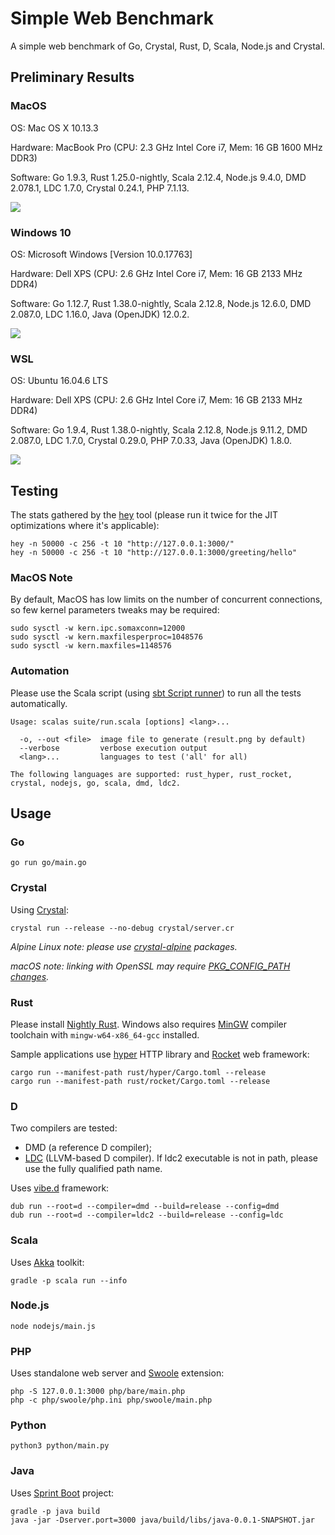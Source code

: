 # Simple Web Benchmark

A simple web benchmark of Go, Crystal, Rust, D, Scala, Node.js and Crystal.

## Preliminary Results

### MacOS

OS: Mac OS X 10.13.3

Hardware: MacBook Pro (CPU: 2.3 GHz Intel Core i7, Mem: 16 GB 1600 MHz DDR3)

Software: Go 1.9.3, Rust 1.25.0-nightly, Scala 2.12.4, Node.js 9.4.0, DMD 2.078.1,
LDC 1.7.0, Crystal 0.24.1, PHP 7.1.13.

![](suite/results/mac.png?raw=true)

### Windows 10

OS: Microsoft Windows [Version 10.0.17763]

Hardware: Dell XPS (CPU: 2.6 GHz Intel Core i7, Mem: 16 GB 2133 MHz DDR4)

Software: Go 1.12.7, Rust 1.38.0-nightly, Scala 2.12.8, Node.js 12.6.0, DMD 2.087.0,
LDC 1.16.0, Java (OpenJDK) 12.0.2.

![](suite/results/win.png?raw=true)

### WSL

OS: Ubuntu 16.04.6 LTS

Hardware: Dell XPS (CPU: 2.6 GHz Intel Core i7, Mem: 16 GB 2133 MHz DDR4)

Software: Go 1.9.4, Rust 1.38.0-nightly, Scala 2.12.8, Node.js 9.11.2, DMD 2.087.0,
LDC 1.7.0, Crystal 0.29.0, PHP 7.0.33, Java (OpenJDK) 1.8.0.

![](suite/results/wsl.png?raw=true)

## Testing

The stats gathered by the [hey](https://github.com/rakyll/hey) tool (please run it twice for
the JIT optimizations where it's applicable):

    hey -n 50000 -c 256 -t 10 "http://127.0.0.1:3000/"
    hey -n 50000 -c 256 -t 10 "http://127.0.0.1:3000/greeting/hello"

### MacOS Note

By default, MacOS has low limits on the number of concurrent connections, so
few kernel parameters tweaks may be required:

    sudo sysctl -w kern.ipc.somaxconn=12000
    sudo sysctl -w kern.maxfilesperproc=1048576
    sudo sysctl -w kern.maxfiles=1148576

### Automation

Please use the Scala script
(using [sbt Script runner](http://www.scala-sbt.org/1.x/docs/Scripts.html#sbt+Script+runner))
to run all the tests automatically.

    Usage: scalas suite/run.scala [options] <lang>...

      -o, --out <file>  image file to generate (result.png by default)
      --verbose         verbose execution output
      <lang>...         languages to test ('all' for all)

    The following languages are supported: rust_hyper, rust_rocket, crystal, nodejs, go, scala, dmd, ldc2.

## Usage

### Go

    go run go/main.go

### Crystal

Using [Crystal](https://crystal-lang.org/docs/installation/):

    crystal run --release --no-debug crystal/server.cr

*Alpine Linux note: please use [crystal-alpine](https://github.com/ysbaddaden/crystal-alpine) packages.*

*macOS note: linking with OpenSSL may require [PKG_CONFIG_PATH changes](https://github.com/crystal-lang/crystal/issues/4745).*

### Rust

Please install [Nightly Rust](https://github.com/rust-lang-nursery/rustup.rs#working-with-nightly-rust).
Windows also requires [MinGW](https://github.com/rust-lang/rust#mingw)
compiler toolchain with `mingw-w64-x86_64-gcc` installed.

Sample applications use [hyper](https://hyper.rs) HTTP library and [Rocket](https://rocket.rs/) web framework:

    cargo run --manifest-path rust/hyper/Cargo.toml --release
    cargo run --manifest-path rust/rocket/Cargo.toml --release

### D

Two compilers are tested:

 - DMD (a reference D compiler);
 - [LDC](https://github.com/ldc-developers/ldc#installation) (LLVM-based D compiler).
If ldc2 executable is not in path, please use the fully qualified path name.

Uses [vibe.d](http://vibed.org) framework:

    dub run --root=d --compiler=dmd --build=release --config=dmd
    dub run --root=d --compiler=ldc2 --build=release --config=ldc

### Scala

Uses [Akka](http://akka.io) toolkit:

    gradle -p scala run --info

### Node.js

    node nodejs/main.js

### PHP

Uses standalone web server and [Swoole](https://www.swoole.co.uk/) extension:

    php -S 127.0.0.1:3000 php/bare/main.php
    php -c php/swoole/php.ini php/swoole/main.php

### Python

    python3 python/main.py

### Java

Uses [Sprint Boot](https://projects.spring.io/spring-boot/) project:

    gradle -p java build
    java -jar -Dserver.port=3000 java/build/libs/java-0.0.1-SNAPSHOT.jar
